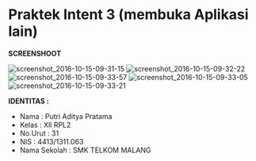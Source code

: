 # Praktek Intent 3 (membuka Aplikasi lain)

**SCREENSHOOT**

![screenshot_2016-10-15-09-31-15](https://cloud.githubusercontent.com/assets/21299876/19541156/276bdd02-9619-11e6-8821-0012587c194f.png)
![screenshot_2016-10-15-09-32-22](https://cloud.githubusercontent.com/assets/21299876/19541155/276739dc-9619-11e6-9726-25ea48de7265.png)
![screenshot_2016-10-15-09-33-57](https://cloud.githubusercontent.com/assets/21299876/19541199/61e713d4-9619-11e6-9c08-6369e7ce938c.png)
![screenshot_2016-10-15-09-33-05](https://cloud.githubusercontent.com/assets/21299876/19541200/61e78238-9619-11e6-878a-3d1e5060187d.png)
![screenshot_2016-10-15-09-33-21](https://cloud.githubusercontent.com/assets/21299876/19541201/61e86482-9619-11e6-9133-7c290e47a943.png)

**IDENTITAS  :**
- Nama         : Putri Aditya Pratama
- Kelas        : Xll RPL2
- No.Urut      : 31
- NIS          : 4413/1311.063
- Nama Sekolah : SMK TELKOM MALANG
